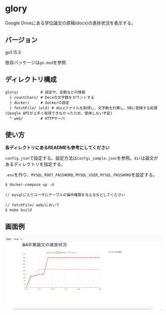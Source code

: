# glory

Google Driveにある学位論文の原稿(docx)の進捗状況を表示する。

## バージョン
go1.15.5

依存パッケージは`go.mod`を参照

## ディレクトリ構成
```
glory/          # 設定や、定数などの情報
  ├ countChars/ # Docxの文字数をカウントする
  ├ docker/     # dockerの設定
  ├ fetchFile/ (old) # docxファイルを取得し、文字数を計算し、DBに登録する処理(Google APIが上手く取得できなかったため、使用しない予定)
  └ web/        # HTTPサーバ
```

## 使い方
**各ディレクトリにあるREADMEも参考にしてください**

`config.json`で設定する。設定方法は`confgi_sample.json`を参照。`dir`は論文があるディレクトリを指定する。

`.env`を作り、`MYSQL_ROOT_PASSWORD`, `MYSQL_USER`, `MYSQL_PASSWORD`を設定する。

```
$ docker-compose up -d

// mysqlに入りユーザにテーブルの操作権限を与えるなどしてください

// fetchFile/ web/において
$ make build

```

## 画面例
![進捗グラフ表示例](assets/screenshot.png)

